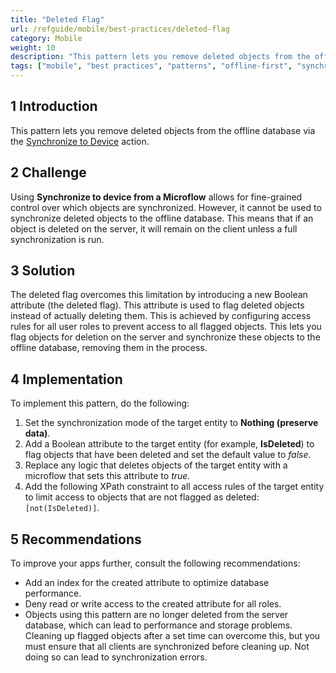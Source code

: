 ```yaml
---
title: "Deleted Flag"
url: /refguide/mobile/best-practices/deleted-flag
category: Mobile
weight: 10
description: "This pattern lets you remove deleted objects from the offline database via Sync-to-device."
tags: ["mobile", "best practices", "patterns", "offline-first", "synchronization"]
---
```


## 1 Introduction

This pattern lets you remove deleted objects from the offline database via the [Synchronize to Device](/refguide/synchronize-to-device/) action.

## 2 Challenge

Using **Synchronize to device from a Microflow** allows for fine-grained control over which objects are synchronized. However, it cannot be used to synchronize deleted objects to the offline database. This means that if an object is deleted on the server, it will remain on the client unless a full synchronization is run.

## 3 Solution

The deleted flag overcomes this limitation by introducing a new Boolean attribute (the deleted flag). This attribute is used to flag deleted objects instead of actually deleting them. This is achieved by configuring access rules for all user roles to prevent access to all flagged objects. This lets you flag objects for deletion on the server and synchronize these objects to the offline database, removing them in the process.

## 4 Implementation

To implement this pattern, do the following:

1. Set the synchronization mode of the target entity to **Nothing (preserve data)**.
1. Add a Boolean attribute to the target entity (for example, **IsDeleted**) to flag objects that have been deleted and set the default value to *false*.
1. Replace any logic that deletes objects of the target entity with a microflow that sets this attribute to *true.*
1. Add the following XPath constraint to all access rules of the target entity to limit access to objects that are not flagged as deleted: `[not(IsDeleted)]`.

## 5 Recommendations

To improve your apps further, consult the following recommendations:

* Add an index for the created attribute to optimize database performance.
* Deny read or write access to the created attribute for all roles.
* Objects using this pattern are no longer deleted from the server database, which can lead to performance and storage problems. Cleaning up flagged objects after a set time can overcome this, but you must ensure that all clients are synchronized before cleaning up. Not doing so can lead to synchronization errors.
